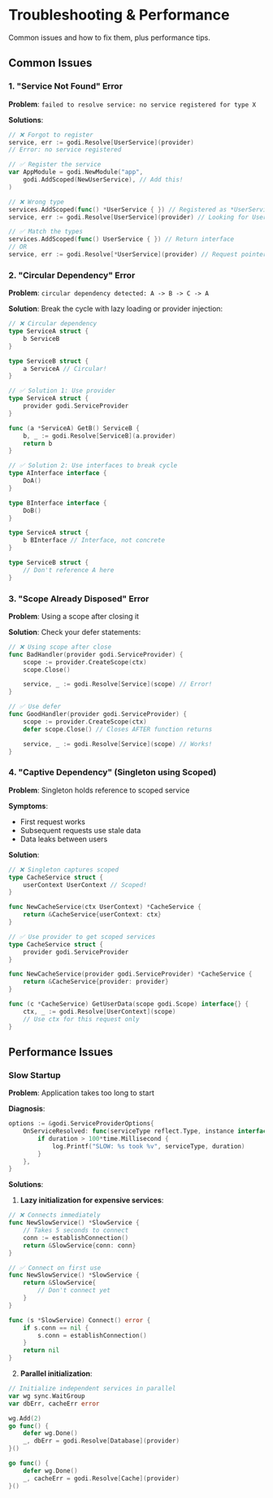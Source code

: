 # Troubleshooting & Performance

Common issues and how to fix them, plus performance tips.

## Common Issues

### 1. "Service Not Found" Error

**Problem**: `failed to resolve service: no service registered for type X`

**Solutions**:

```go
// ❌ Forgot to register
service, err := godi.Resolve[UserService](provider)
// Error: no service registered

// ✅ Register the service
var AppModule = godi.NewModule("app",
    godi.AddScoped(NewUserService), // Add this!
)

// ❌ Wrong type
services.AddScoped(func() *UserService { }) // Registered as *UserService
service, err := godi.Resolve[UserService](provider) // Looking for UserService

// ✅ Match the types
services.AddScoped(func() UserService { }) // Return interface
// OR
service, err := godi.Resolve[*UserService](provider) // Request pointer
```

### 2. "Circular Dependency" Error

**Problem**: `circular dependency detected: A -> B -> C -> A`

**Solution**: Break the cycle with lazy loading or provider injection:

```go
// ❌ Circular dependency
type ServiceA struct {
    b ServiceB
}

type ServiceB struct {
    a ServiceA // Circular!
}

// ✅ Solution 1: Use provider
type ServiceA struct {
    provider godi.ServiceProvider
}

func (a *ServiceA) GetB() ServiceB {
    b, _ := godi.Resolve[ServiceB](a.provider)
    return b
}

// ✅ Solution 2: Use interfaces to break cycle
type AInterface interface {
    DoA()
}

type BInterface interface {
    DoB()
}

type ServiceA struct {
    b BInterface // Interface, not concrete
}

type ServiceB struct {
    // Don't reference A here
}
```

### 3. "Scope Already Disposed" Error

**Problem**: Using a scope after closing it

**Solution**: Check your defer statements:

```go
// ❌ Using scope after close
func BadHandler(provider godi.ServiceProvider) {
    scope := provider.CreateScope(ctx)
    scope.Close()

    service, _ := godi.Resolve[Service](scope) // Error!
}

// ✅ Use defer
func GoodHandler(provider godi.ServiceProvider) {
    scope := provider.CreateScope(ctx)
    defer scope.Close() // Closes AFTER function returns

    service, _ := godi.Resolve[Service](scope) // Works!
}
```

### 4. "Captive Dependency" (Singleton using Scoped)

**Problem**: Singleton holds reference to scoped service

**Symptoms**:

- First request works
- Subsequent requests use stale data
- Data leaks between users

**Solution**:

```go
// ❌ Singleton captures scoped
type CacheService struct {
    userContext UserContext // Scoped!
}

func NewCacheService(ctx UserContext) *CacheService {
    return &CacheService{userContext: ctx}
}

// ✅ Use provider to get scoped services
type CacheService struct {
    provider godi.ServiceProvider
}

func NewCacheService(provider godi.ServiceProvider) *CacheService {
    return &CacheService{provider: provider}
}

func (c *CacheService) GetUserData(scope godi.Scope) interface{} {
    ctx, _ := godi.Resolve[UserContext](scope)
    // Use ctx for this request only
}
```

## Performance Issues

### Slow Startup

**Problem**: Application takes too long to start

**Diagnosis**:

```go
options := &godi.ServiceProviderOptions{
    OnServiceResolved: func(serviceType reflect.Type, instance interface{}, duration time.Duration) {
        if duration > 100*time.Millisecond {
            log.Printf("SLOW: %s took %v", serviceType, duration)
        }
    },
}
```

**Solutions**:

1. **Lazy initialization for expensive services**:

```go
// ❌ Connects immediately
func NewSlowService() *SlowService {
    // Takes 5 seconds to connect
    conn := establishConnection()
    return &SlowService{conn: conn}
}

// ✅ Connect on first use
func NewSlowService() *SlowService {
    return &SlowService{
        // Don't connect yet
    }
}

func (s *SlowService) Connect() error {
    if s.conn == nil {
        s.conn = establishConnection()
    }
    return nil
}
```

2. **Parallel initialization**:

```go
// Initialize independent services in parallel
var wg sync.WaitGroup
var dbErr, cacheErr error

wg.Add(2)
go func() {
    defer wg.Done()
    _, dbErr = godi.Resolve[Database](provider)
}()

go func() {
    defer wg.Done()
    _, cacheErr = godi.Resolve[Cache](provider)
}()
```
